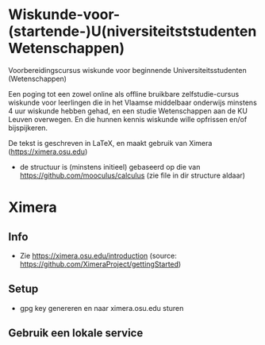 # Wiskunde-voor-(startende-)U(niversiteitststudenten Wetenschappen)
Voorbereidingscursus wiskunde voor beginnende Universiteitsstudenten (Wetenschappen)


Een poging tot een zowel online als offline bruikbare zelfstudie-cursus wiskunde voor leerlingen die in het Vlaamse middelbaar onderwijs minstens 4 uur wiskunde hebben gehad, en een studie Wetenschappen aan de KU Leuven overwegen. En die hunnen kennis wiskunde wille opfrissen en/of bijspijkeren.


De tekst is geschreven in LaTeX, en maakt gebruik van  Ximera (https://ximera.osu.edu)




* de structuur is (minstens initieel) gebaseerd op die van https://github.com/mooculus/calculus (zie file in dir structure aldaar)


# Ximera
## Info
* Zie https://ximera.osu.edu/introduction  (source: https://github.com/XimeraProject/gettingStarted)

## Setup
*  gpg key genereren en naar ximera.osu.edu sturen

## Gebruik een lokale service
